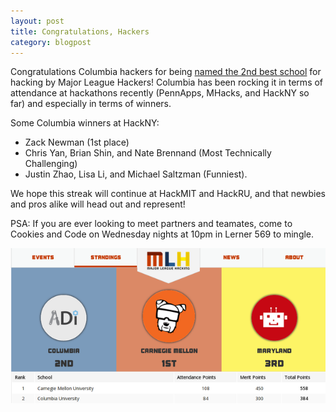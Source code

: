 ```yaml
---
layout: post
title: Congratulations, Hackers
category: blogpost
---
```


Congratulations Columbia hackers for being [named the 2nd best
school](http://mlh.io/blog/standings-are-live-10-02-2013/) for hacking by Major
League Hackers! Columbia has been rocking it in terms of attendance at
hackathons recently (PennApps, MHacks, and HackNY so far) and especially in
terms of winners.

Some Columbia winners at HackNY:
* Zack Newman (1st place)
* Chris Yan, Brian Shin, and Nate Brennand (Most Technically Challenging)
* Justin Zhao, Lisa Li, and Michael Saltzman (Funniest).

We hope this streak will continue at HackMIT and HackRU, and that newbies and
pros alike will head out and represent!

PSA: If you are ever looking to meet partners and teamates, come to Cookies and
Code on Wednesday nights at 10pm in Lerner 569 to mingle.

![MLH](/img/mlh.png)
